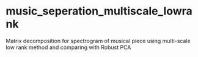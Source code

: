 # music_seperation_multiscale_lowrank
Matrix decomposition for spectrogram of musical piece using multi-scale low rank method and comparing with Robust PCA
